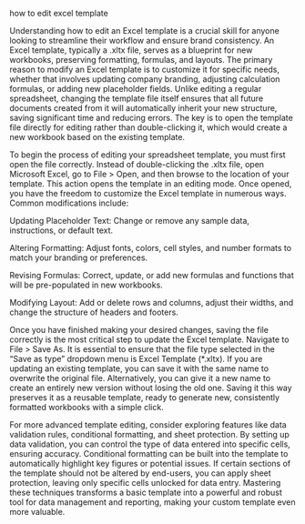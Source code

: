 how to edit excel template


Understanding how to edit an Excel template is a crucial skill for anyone looking to streamline their workflow and ensure brand consistency. An Excel template, typically a .xltx file, serves as a blueprint for new workbooks, preserving formatting, formulas, and layouts. The primary reason to modify an Excel template is to customize it for specific needs, whether that involves updating company branding, adjusting calculation formulas, or adding new placeholder fields. Unlike editing a regular spreadsheet, changing the template file itself ensures that all future documents created from it will automatically inherit your new structure, saving significant time and reducing errors. The key is to open the template file directly for editing rather than double-clicking it, which would create a new workbook based on the existing template.


To begin the process of editing your spreadsheet template, you must first open the file correctly. Instead of double-clicking the .xltx file, open Microsoft Excel, go to File > Open, and then browse to the location of your template. This action opens the template in an editing mode. Once opened, you have the freedom to customize the Excel template in numerous ways. Common modifications include:




Updating Placeholder Text: Change or remove any sample data, instructions, or default text.


Altering Formatting: Adjust fonts, colors, cell styles, and number formats to match your branding or preferences.


Revising Formulas: Correct, update, or add new formulas and functions that will be pre-populated in new workbooks.


Modifying Layout: Add or delete rows and columns, adjust their widths, and change the structure of headers and footers.




Once you have finished making your desired changes, saving the file correctly is the most critical step to update the Excel template. Navigate to File > Save As. It is essential to ensure that the file type selected in the “Save as type” dropdown menu is Excel Template (*.xltx). If you are updating an existing template, you can save it with the same name to overwrite the original file. Alternatively, you can give it a new name to create an entirely new version without losing the old one. Saving it this way preserves it as a reusable template, ready to generate new, consistently formatted workbooks with a simple click.


For more advanced template editing, consider exploring features like data validation rules, conditional formatting, and sheet protection. By setting up data validation, you can control the type of data entered into specific cells, ensuring accuracy. Conditional formatting can be built into the template to automatically highlight key figures or potential issues. If certain sections of the template should not be altered by end-users, you can apply sheet protection, leaving only specific cells unlocked for data entry. Mastering these techniques transforms a basic template into a powerful and robust tool for data management and reporting, making your custom template even more valuable.
